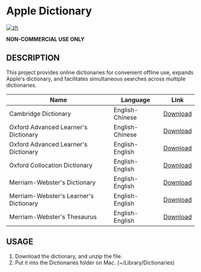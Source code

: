 # Apple Dictionary

[![zh](https://img.shields.io/badge/lang-%E4%B8%AD%E6%96%87-blue)](https://github.com/wayneclub/Apple-Dictionary/blob/main/README.zh-Hant.md)

**NON-COMMERCIAL USE ONLY**

## DESCRIPTION
This project provides online dictionaries for convenient offline use, expands Apple's dictionary, and facilitates simultaneous searches across multiple dictionaries.

| Name                                   | Language        | Link |
| -------------------------------------- | --------------- | ------ |
| Cambridge Dictionary                   | English-Chinese | [Download](https://1drv.ms/u/s!AnPUuUreZmM0jwygFPsOI-Ebo6i0?e=Uhrdnw) |
| Oxford Advanced Learner's Dictionary   | English-Chinese | [Download](https://1drv.ms/u/s!AnPUuUreZmM0jw2GNGjvFocBHAGS?e=V23eVy) |
| Oxford Advanced Learner's Dictionary   | English-English | [Download](https://1drv.ms/u/s!AnPUuUreZmM0mD4pbJoyUtuvi3tD?e=BAIwJF) |
| Oxford Collocation Dictionary          | English-English | [Download](https://1drv.ms/u/s!AnPUuUreZmM0mDrH2o-RKD056uYz?e=nhcwvD) |
| Merriam-Webster's Dictionary           | English-English | [Download](https://1drv.ms/u/s!AnPUuUreZmM0mD3mp7XrG-ZJfBlI?e=5PPSnR) |
| Merriam-Webster's Learner's Dictionary | English-English | [Download](https://1drv.ms/u/s!AnPUuUreZmM0mDxO0Z6BKMXOiUk8?e=kXayDd) |
| Merriam-Webster's Thesaurus            | English-English | [Download](https://1drv.ms/u/s!AnPUuUreZmM0mDuxACUgzFc_5ioz?e=IXG30X) |


## USAGE

1. Download the dictionary, and unzip the file.
2. Put it into the Dictionaries folder on Mac. (~/Library/Dictionaries)
